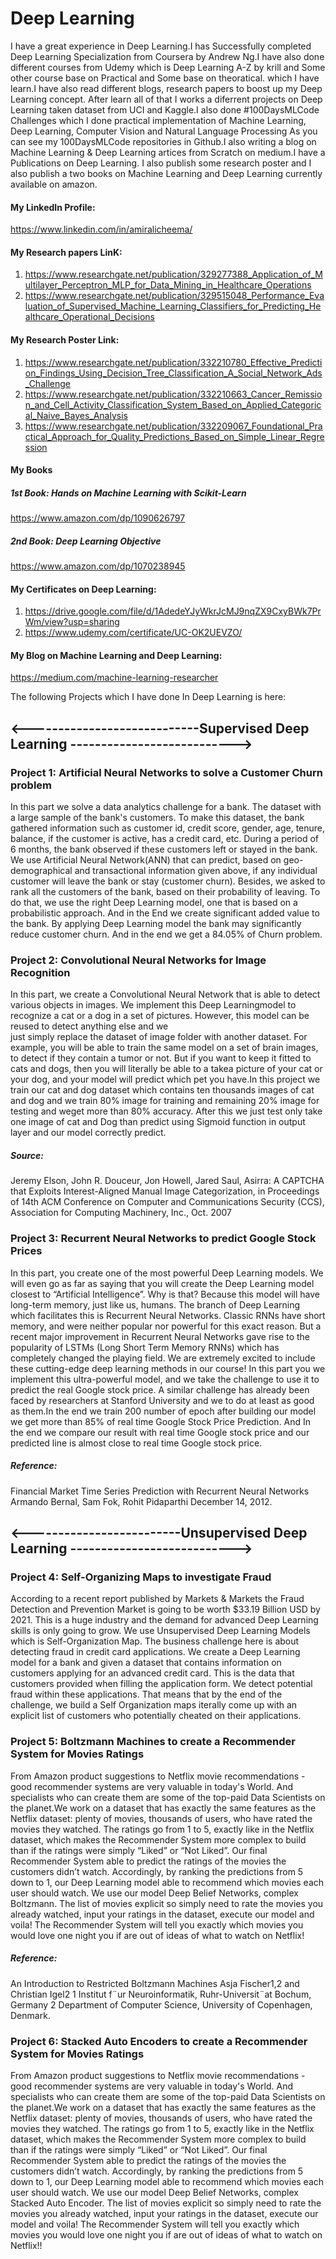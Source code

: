 # Deep Learning
I have a great experience in Deep Learning.I has Successfully completed Deep Learning Specialization from Coursera by Andrew Ng.I have also done  different courses from Udemy which is Deep Learning A-Z by krill and Some other course base on Practical and Some base on theoratical. which I have learn.I have also read different blogs, research papers to boost up my Deep Learning concept.
After learn all of that I works a diferrent projects on Deep Learning taken dataset from UCI and Kaggle.I also done #100DaysMLCode Challenges which I done practical implementation of Machine Learning, Deep Learning, Computer Vision and Natural Language Processing As you can see my 100DaysMLCode repositories in Github.I also writing a blog on Machine Learning & Deep Learning 
artices from Scratch on medium.I have a Publications on Deep Learning. I also publish some research poster and I also publish a two books on Machine Learning and Deep Learning currently available on amazon.

#### My LinkedIn Profile:
https://www.linkedin.com/in/amiralicheema/

#### My Research papers LinK:
1.	https://www.researchgate.net/publication/329277388_Application_of_Multilayer_Perceptron_MLP_for_Data_Mining_in_Healthcare_Operations
2.	https://www.researchgate.net/publication/329515048_Performance_Evaluation_of_Supervised_Machine_Learning_Classifiers_for_Predicting_Healthcare_Operational_Decisions

#### My Research Poster Link:
1.	https://www.researchgate.net/publication/332210780_Effective_Prediction_Findings_Using_Decision_Tree_Classification_A_Social_Network_Ads_Challenge
2.	https://www.researchgate.net/publication/332210663_Cancer_Remission_and_Cell_Activity_Classification_System_Based_on_Applied_Categorical_Naive_Bayes_Analysis
3. https://www.researchgate.net/publication/332209067_Foundational_Practical_Approach_for_Quality_Predictions_Based_on_Simple_Linear_Regression

#### My Books
##### 1st Book: Hands on Machine Learning with Scikit-Learn
https://www.amazon.com/dp/1090626797
##### 2nd Book: Deep Learning Objective
https://www.amazon.com/dp/1070238945

#### My Certificates on Deep Learning:
1.	https://drive.google.com/file/d/1AdedeYJyWkrJcMJ9nqZX9CxyBWk7PrWm/view?usp=sharing
2.	https://www.udemy.com/certificate/UC-OK2UEVZO/

#### My Blog on Machine Learning and Deep Learning:
https://medium.com/machine-learning-researcher


The following Projects which I have done In Deep Learning is here:

## <----------------------------Supervised Deep Learning --------------------------->

### Project 1: Artificial Neural Networks to solve a Customer Churn problem
In this part we solve a data analytics challenge for a bank. The dataset with a large sample of  the bank's customers. To make this 
dataset, the bank gathered information such as customer id, credit score, gender, age, tenure, balance, if the customer is active, 
has a credit card, etc. During a period of 6 months, the bank observed if these customers left or stayed in the bank. We use Artificial 
Neural Network(ANN) that can predict, based on geo-demographical and transactional information given above, if any individual customer
will leave the bank or stay (customer churn). Besides, we asked to rank all the customers of the bank, based on their probability of 
leaving. To do that, we use the right Deep Learning model, one that is based on a probabilistic approach. And in the End we create 
significant added value to the bank. By applying Deep Learning model the bank may significantly reduce customer churn.
And in the end we get a 84.05% of Churn problem.

### Project 2: Convolutional Neural Networks for Image Recognition
In this part, we create a Convolutional Neural Network that is able to detect various objects in images. We implement this Deep 
Learningmodel to recognize a cat or a dog in a set of pictures. However, this model can be reused to detect anything else and we  
just simply replace the dataset of image folder with another dataset. For example, you will be able to train the same model on a
set of brain images, to detect if they contain a tumor or not. But if you want to keep it fitted to cats and dogs, then you will 
literally be able to a takea picture of your cat or your dog, and your model will predict which pet you have.In this project we 
train our cat and dog dataset which contains ten thousands images of cat and dog and we train 80% image for training and remaining 
20% image for testing and weget more than 80% accuracy. After this we just test only take one image of cat and Dog than predict 
using Sigmoid function in output layer and our model correctly predict.
##### Source: 
Jeremy Elson, John R. Douceur, Jon Howell, Jared Saul, Asirra: A CAPTCHA that Exploits Interest-Aligned Manual 
Image Categorization, in Proceedings of 14th ACM Conference on Computer and Communications Security (CCS), Association 
for Computing Machinery, Inc., Oct. 2007

### Project 3: Recurrent Neural Networks to predict Google Stock Prices
In this part, you create one of the most powerful Deep Learning models. We will even go as far as saying that you will create 
the Deep Learning model closest to “Artificial Intelligence”. Why is that? Because this model will have long-term memory,
just like us, humans. The branch of Deep Learning which facilitates this is Recurrent Neural Networks. Classic RNNs have 
short memory, and were neither popular nor powerful for this exact reason. But a recent major improvement in Recurrent Neural
Networks gave rise to the popularity of LSTMs (Long Short Term Memory RNNs) which has completely changed the playing field.
We are extremely excited to include these cutting-edge deep learning methods in our course! In this part you we implement 
this ultra-powerful model, and we take the challenge to use it to predict the real Google stock price. A similar challenge
has already been faced by researchers at Stanford University and we to do at least as good as them.In the end we train 200
number of epoch after building our model we get more than 85% of real time Google Stock Price Prediction. And In the end 
we compare our result with real time Google stock price and our predicted line is almost close to real time Google stock price.
##### Reference:
Financial Market Time Series Prediction with Recurrent Neural Networks Armando Bernal, Sam Fok, Rohit Pidaparthi December 14, 2012.

## <-------------------------Unsupervised Deep Learning --------------------------->

### Project 4: Self-Organizing Maps to investigate Fraud
According to a recent report published by Markets & Markets the Fraud Detection and Prevention Market is going to be worth 
$33.19 Billion USD by 2021. This is a huge industry and the demand for advanced Deep Learning skills is only going to grow. 
We use Unsupervised Deep Learning Models which is Self-Organization Map. The business challenge here is about detecting fraud 
in credit card applications. We create a Deep Learning model for a bank and given a dataset that contains information on customers
applying for an advanced credit card. This is the data that customers provided when filling the application form. We detect 
potential fraud within these applications. That means that by the end of the challenge, we build a Self Organization maps iterally
come up with an explicit list of customers who potentially cheated on their applications.

### Project 5: Boltzmann Machines to create a Recommender System for Movies Ratings
From Amazon product suggestions to Netflix movie recommendations - good recommender systems are very valuable in today's World.
And specialists who can create them are some of the top-paid Data Scientists on the planet.We work on a dataset that has exactly
the same features as the Netflix dataset: plenty of movies, thousands of users, who have rated the movies they watched. 
The ratings go from 1 to 5, exactly like in the Netflix dataset, which makes the Recommender System more complex to build 
than if the ratings were simply “Liked” or “Not Liked”. Our final Recommender System able to predict the ratings of the movies 
the customers didn’t watch. Accordingly, by ranking the predictions from 5 down to 1, our Deep Learning model able to recommend
which movies each user should watch. We use our model Deep Belief Networks, complex Boltzmann. The list of movies explicit so 
simply need to rate the movies you already watched, input your ratings in the dataset, execute our model and voila! The Recommender
System will tell you exactly which movies you would love one night you if are out of ideas of what to watch on Netflix! 
##### Reference:
An Introduction to Restricted Boltzmann Machines Asja Fischer1,2 and Christian Igel2 1 Institut f¨ur Neuroinformatik,
Ruhr-Universit¨at Bochum, Germany 2 Department of Computer Science, University of Copenhagen, Denmark.

### Project 6: Stacked Auto Encoders to create a Recommender System for Movies Ratings
From Amazon product suggestions to Netflix movie recommendations - good recommender systems are very valuable in today's World. 
And specialists who can create them are some of the top-paid Data Scientists on the planet.We work on a dataset that has exactly
the same features as the Netflix dataset: plenty of movies, thousands of users, who have rated the movies they watched. The 
ratings go from 1 to 5, exactly like in the Netflix dataset, which makes the Recommender System more complex to build than 
if the ratings were simply “Liked” or “Not Liked”. Our final Recommender System able to predict the ratings of the movies the 
customers didn’t watch. Accordingly, by ranking the predictions from 5 down to 1, our Deep Learning model able to recommend
which movies each user should watch. We use our model Deep Belief Networks, complex Stacked Auto Encoder. The list of movies 
explicit so simply need to rate the movies you already watched, input your ratings in the dataset, execute our model and voila! 
The Recommender System will tell you exactly which movies you would love one night you if are out of ideas of what to watch on
Netflix!!

